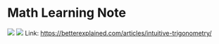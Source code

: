 # Math Learning Note
![](https://betterexplained.com/wp-content/uploads/trig/trig-overall.png)
![](https://betterexplained.com/wp-content/uploads/trig/trig-identities.png)
Link: https://betterexplained.com/articles/intuitive-trigonometry/

